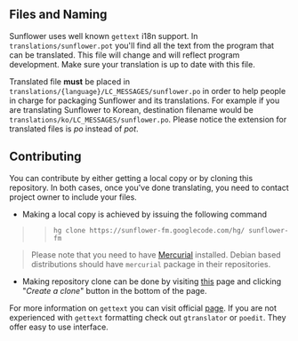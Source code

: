 ## Files and Naming ##
Sunflower uses well known `gettext` i18n support. In `translations/sunflower.pot` you'll find all the text from the program that can be translated. This file will change and will reflect program development. Make sure your translation is up to date with this file.

Translated file **must** be placed in `translations/{language}/LC_MESSAGES/sunflower.po` in order to help people in charge for packaging Sunflower and its translations. For example if you are translating Sunflower to Korean, destination filename would be `translations/ko/LC_MESSAGES/sunflower.po`. Please notice the extension for translated files is _po_ instead of _pot_.

## Contributing ##
You can contribute by either getting a local copy or by cloning this repository. In both cases, once you've done translating, you need to contact project owner to include your files.

  * Making a local copy is achieved by issuing the following command
> > `hg clone https://sunflower-fm.googlecode.com/hg/ sunflower-fm`


> Please note that you need to have [Mercurial](http://mercurial.selenic.com/) installed. Debian based distributions should have `mercurial` package in their repositories.

  * Making repository clone can be done by visiting [this](http://code.google.com/p/sunflower-fm/source/checkout) page and clicking "_Create a clone_" button in the bottom of the page.

For more information on `gettext` you can visit official [page](http://www.gnu.org/software/gettext/). If you are not experienced with `gettext` formatting check out `gtranslator` or `poedit`. They offer easy to use interface.